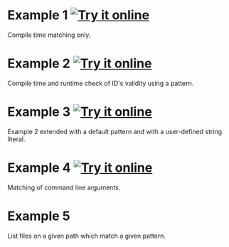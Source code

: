 Example 1 [![Try it online](https://img.shields.io/badge/try%20it-online-blue.svg)](https://wandbox.org/permlink/Xb1xPTxzsaqsl58E)
=========

Compile time matching only.

Example 2 [![Try it online](https://img.shields.io/badge/try%20it-online-blue.svg)](https://wandbox.org/permlink/nEA8NkYlbxFR6iKT)
=========

Compile time and runtime check of ID's validity using a pattern.

Example 3 [![Try it online](https://img.shields.io/badge/try%20it-online-blue.svg)](https://wandbox.org/permlink/1ADSxGnC3l9XIven)
=========

Example 2 extended with a default pattern and with a user-defined string
literal.

Example 4 [![Try it online](https://img.shields.io/badge/try%20it-online-blue.svg)](https://wandbox.org/permlink/whK664103kESGaFu)
=========

Matching of command line arguments.

Example 5
=========

List files on a given path which match a given pattern.

